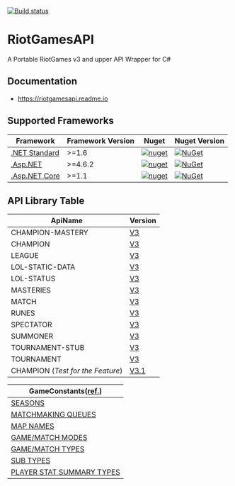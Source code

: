 [![Build status](https://ci.appveyor.com/api/projects/status/ktka9cfk1rxe2mt3?svg=true)](https://ci.appveyor.com/project/msx752/riotgamesapi)

# RiotGamesAPI
A Portable RiotGames v3 and upper API Wrapper for C#

## Documentation
- https://riotgamesapi.readme.io

## Supported Frameworks
Framework | Framework Version | Nuget | Nuget Version
--- | --- | --- | ---
[.NET Standard](https://github.com/msx752/RiotGamesAPI/tree/master/RiotGamesApi) | >=1.6 | [![nuget](https://img.shields.io/badge/Nuget-RiotGamesAPI-brightgreen.svg?style=flat&maxAge=259200)](https://www.nuget.org/packages/RiotGamesAPI) | [![NuGet](https://img.shields.io/nuget/v/RiotGamesAPI.svg)](https://www.nuget.org/packages/RiotGamesAPI)
[.Asp.NET](https://github.com/msx752/RiotGamesAPI/tree/master/RiotGamesApi.AspNet) | >=4.6.2 | [![nuget](https://img.shields.io/badge/Nuget-RiotGamesAPI.AspNet-brightgreen.svg?style=flat&maxAge=259200)](https://www.nuget.org/packages/RiotGamesAPI.AspNet) | [![NuGet](https://img.shields.io/nuget/v/RiotGamesAPI.AspNet.svg)](https://www.nuget.org/packages/RiotGamesAPI.AspNet)
[.Asp.NET Core](https://github.com/msx752/RiotGamesAPI/tree/master/RiotGamesApi.AspNetCore) | >=1.1 | [![nuget](https://img.shields.io/badge/Nuget-RiotGamesAPI.AspNetCore-brightgreen.svg?style=flat&maxAge=259200)](https://www.nuget.org/packages/RiotGamesAPI.AspNetCore) | [![NuGet](https://img.shields.io/nuget/v/RiotGamesAPI.AspNetCore.svg)](https://www.nuget.org/packages/RiotGamesAPI.AspNetCore)

## API Library Table
ApiName | Version
--- | ---
CHAMPION-MASTERY | [V3](https://github.com/msx752/RiotGamesApi/tree/master/RiotGamesApi/Libraries/Lol/v3/NonStaticEndPoints/ChampionMastery)
CHAMPION | [V3](https://github.com/msx752/RiotGamesApi/tree/master/RiotGamesApi/Libraries/Lol/v3/NonStaticEndPoints/Champion)
LEAGUE | [V3](https://github.com/msx752/RiotGamesApi/tree/master/RiotGamesApi/Libraries/Lol/v3/NonStaticEndPoints/League)
LOL-STATIC-DATA  | [V3](https://github.com/msx752/RiotGamesApi/tree/master/RiotGamesApi/Libraries/Lol/v3/StaticEndPoints)
LOL-STATUS | [V3](https://github.com/msx752/RiotGamesApi/tree/master/RiotGamesApi/Libraries/Lol/v3/StatusEndPoints)
MASTERIES | [V3](https://github.com/msx752/RiotGamesApi/tree/master/RiotGamesApi/Libraries/Lol/v3/NonStaticEndPoints/Mastery)
MATCH | [V3](https://github.com/msx752/RiotGamesApi/tree/master/RiotGamesApi/Libraries/Lol/v3/NonStaticEndPoints/Match)
RUNES | [V3](https://github.com/msx752/RiotGamesApi/tree/master/RiotGamesApi/Libraries/Lol/v3/NonStaticEndPoints/Rune)
SPECTATOR | [V3](https://github.com/msx752/RiotGamesApi/tree/master/RiotGamesApi/Libraries/Lol/v3/NonStaticEndPoints/Spectator)
SUMMONER | [V3](https://github.com/msx752/RiotGamesApi/tree/master/RiotGamesApi/Libraries/Lol/v3/NonStaticEndPoints/Summoner)
TOURNAMENT-STUB| [V3](https://github.com/msx752/RiotGamesApi/tree/master/RiotGamesApi/Libraries/Lol/v3/TournamentEndPoints)
TOURNAMENT | [V3](https://github.com/msx752/RiotGamesApi/tree/master/RiotGamesApi/Libraries/Lol/v3/TournamentEndPoints)
CHAMPION (*Test for the Feature*) | [V3.1](https://github.com/msx752/RiotGamesApi/tree/master/RiotGamesApi/Libraries/Lol/v31/NonStaticEndPoints/Champion)

GameConstants([ref.](https://developer.riotgames.com/game-constants.html)) |
--- |
[SEASONS](https://github.com/msx752/RiotGamesApi/tree/master/RiotGamesApi/Libraries/Lol/Enums/GameConstants/Season.cs) |
[MATCHMAKING QUEUES](https://github.com/msx752/RiotGamesApi/tree/master/RiotGamesApi/Libraries/Lol/Enums/GameConstants/MatchMakingQueue.cs) |
[MAP NAMES](https://github.com/msx752/RiotGamesApi/tree/master/RiotGamesApi/Libraries/Lol/Enums/GameConstants/MapName.cs) |
[GAME/MATCH MODES](https://github.com/msx752/RiotGamesApi/tree/master/RiotGamesApi/Libraries/Lol/Enums/GameConstants/GameMatchMode.cs) |
[GAME/MATCH TYPES](https://github.com/msx752/RiotGamesApi/tree/master/RiotGamesApi/Libraries/Lol/Enums/GameConstants/GameMatchType.cs) |
[SUB TYPES](https://github.com/msx752/RiotGamesApi/tree/master/RiotGamesApi/Libraries/Lol/Enums/GameConstants/SubType.cs) |
[PLAYER STAT SUMMARY TYPES](https://github.com/msx752/RiotGamesApi/tree/master/RiotGamesApi/Libraries/Lol/Enums/GameConstants/PlayerStatSummaryType.cs) |
